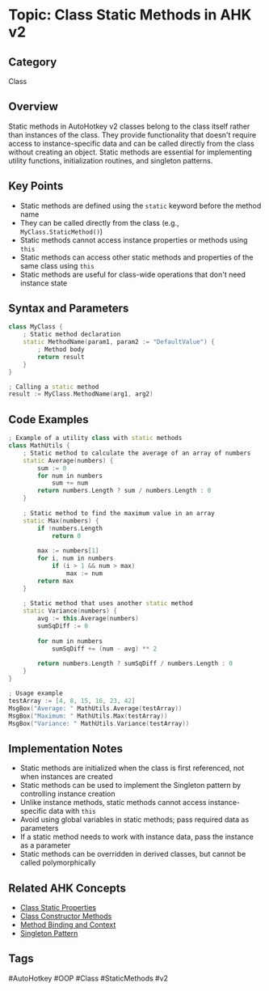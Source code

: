 # Topic: Class Static Methods in AHK v2

## Category

Class

## Overview

Static methods in AutoHotkey v2 classes belong to the class itself rather than instances of the class. They provide functionality that doesn't require access to instance-specific data and can be called directly from the class without creating an object. Static methods are essential for implementing utility functions, initialization routines, and singleton patterns.

## Key Points

- Static methods are defined using the `static` keyword before the method name
- They can be called directly from the class (e.g., `MyClass.StaticMethod()`)
- Static methods cannot access instance properties or methods using `this`
- Static methods can access other static methods and properties of the same class using `this`
- Static methods are useful for class-wide operations that don't need instance state

## Syntax and Parameters

```cpp
class MyClass {
    ; Static method declaration
    static MethodName(param1, param2 := "DefaultValue") {
        ; Method body
        return result
    }
}

; Calling a static method
result := MyClass.MethodName(arg1, arg2)
```

## Code Examples

```cpp
; Example of a utility class with static methods
class MathUtils {
    ; Static method to calculate the average of an array of numbers
    static Average(numbers) {
        sum := 0
        for num in numbers
            sum += num
        return numbers.Length ? sum / numbers.Length : 0
    }
    
    ; Static method to find the maximum value in an array
    static Max(numbers) {
        if !numbers.Length
            return 0
        
        max := numbers[1]
        for i, num in numbers
            if (i > 1 && num > max)
                max := num
        return max
    }
    
    ; Static method that uses another static method
    static Variance(numbers) {
        avg := this.Average(numbers)
        sumSqDiff := 0
        
        for num in numbers
            sumSqDiff += (num - avg) ** 2
            
        return numbers.Length ? sumSqDiff / numbers.Length : 0
    }
}

; Usage example
testArray := [4, 8, 15, 16, 23, 42]
MsgBox("Average: " MathUtils.Average(testArray))
MsgBox("Maximum: " MathUtils.Max(testArray))
MsgBox("Variance: " MathUtils.Variance(testArray))
```

## Implementation Notes

- Static methods are initialized when the class is first referenced, not when instances are created
- Static methods can be used to implement the Singleton pattern by controlling instance creation
- Unlike instance methods, static methods cannot access instance-specific data with `this`
- Avoid using global variables in static methods; pass required data as parameters
- If a static method needs to work with instance data, pass the instance as a parameter
- Static methods can be overridden in derived classes, but cannot be called polymorphically

## Related AHK Concepts

- [Class Static Properties](./class-static-properties.md)
- [Class Constructor Methods](./class-constructor-methods.md)
- [Method Binding and Context](../Concepts/method-binding-and-context.md)
- [Singleton Pattern](../Patterns/singleton-pattern.md)

## Tags

#AutoHotkey #OOP #Class #StaticMethods #v2
